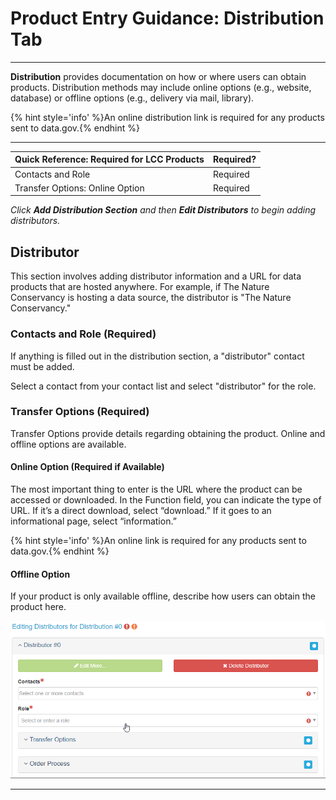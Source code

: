 # Product Entry Guidance: Distribution Tab

---

**Distribution** provides documentation on how or where users can obtain products. Distribution methods may include online options \(e.g., website, database\) or offline options \(e.g., delivery via mail, library\).

{% hint style='info' %}An online distribution link is required for any products sent to data.gov.{% endhint %}


---

| Quick Reference: Required for LCC Products | Required? |
| :--- |:--- |
| Contacts and Role | Required |
| Transfer Options: Online Option | Required |

_Click **Add Distribution Section** and then **Edit Distributors** to begin adding distributors._

## Distributor
This section involves adding distributor information and a URL for data products that are hosted anywhere. For example, if The Nature Conservancy is hosting a data source, the distributor is "The Nature Conservancy."

### Contacts and Role \(Required\) 
If anything is filled out in the distribution section, a "distributor" contact must be added.

Select a contact from your contact list and select "distributor" for the role.

### Transfer Options (Required)

Transfer Options provide details regarding obtaining the product. Online and offline options are available.

#### Online Option (Required if Available) 
The most important thing to enter is the URL where the product can be accessed or downloaded. In the Function field, you can indicate the type of URL. If it’s a direct download, select “download.” If it goes to an informational page, select “information.”

{% hint style='info' %}An online link is required for any products sent to data.gov.{% endhint %}

#### Offline Option 
If your product is only available offline, describe how users can obtain the product here.


![](/assets/editing_distributors_for_distribution_window.png)

---








